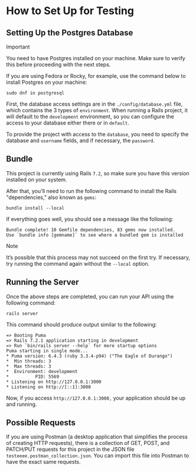 # How to Set Up for Testing

## Setting Up the Postgres Database

> [!IMPORTANT]
> You need to have Postgres installed on your machine. Make sure to verify this before proceeding with the next steps.
> 
> If you are using Fedora or Rocky, for example, use the command below to install Postgres on your machine:
> ```
> sudo dnf in postgresql
> ```

First, the database access settings are in the `./config/database.yml` file, which contains the 3 types of `environment`. When running a Rails project, it will default to the `development` environment, so you can configure the access to your database either there or in `default`.

To provide the project with access to the `database`, you need to specify the database and `username` fields, and if necessary, the `password`.

## Bundle

This project is currently using Rails `7.2`, so make sure you have this version installed on your system.

After that, you'll need to run the following command to install the Rails "dependencies," also known as `gems`:

```shell
bundle install --local
```

If everything goes well, you should see a message like the following:

```
Bundle complete! 10 Gemfile dependencies, 83 gems now installed.
Use `bundle info [gemname]` to see where a bundled gem is installed
```

> [!NOTE]
> It’s possible that this process may not succeed on the first try. If necessary, try running the command again without the `--local` option.

## Running the Server

Once the above steps are completed, you can run your API using the following command:

```shell
rails server
```

This command should produce output similar to the following:

```text
=> Booting Puma
=> Rails 7.2.1 application starting in development 
=> Run `bin/rails server --help` for more startup options
Puma starting in single mode...
* Puma version: 6.4.3 (ruby 3.3.4-p94) ("The Eagle of Durango")
*  Min threads: 3
*  Max threads: 3
*  Environment: development
*          PID: 5569
* Listening on http://127.0.0.1:3000
* Listening on http://[::1]:3000
```

Now, if you access `http://127.0.0.1:3000,` your application should be up and running.

## Possible Requests

If you are using Postman (a desktop application that simplifies the process of creating HTTP requests), there is a collection of GET, POST, and PATCH/PUT requests for this project in the JSON file `testeeee.postman_collection.json`. You can import this file into Postman to have the exact same requests.
